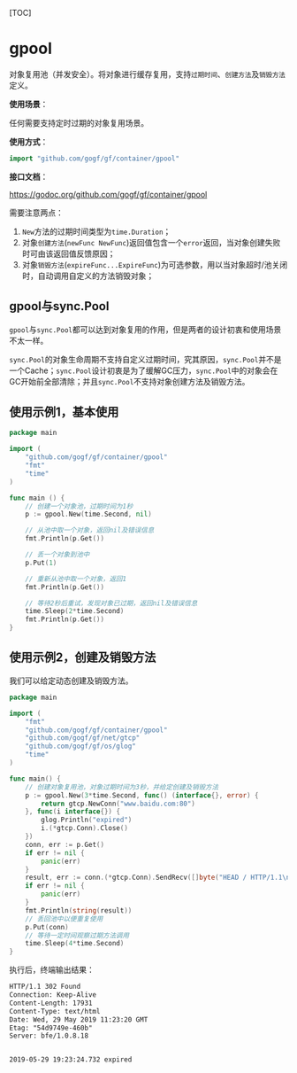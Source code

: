 [TOC]

# gpool

对象复用池（并发安全）。将对象进行缓存复用，支持`过期时间`、`创建方法`及`销毁方法`定义。


**使用场景**：

任何需要支持定时过期的对象复用场景。

**使用方式**：
```go
import "github.com/gogf/gf/container/gpool"
```

**接口文档**：

https://godoc.org/github.com/gogf/gf/container/gpool

需要注意两点：
1. `New`方法的过期时间类型为`time.Duration`；
1. 对象`创建方法`(`newFunc NewFunc`)返回值包含一个`error`返回，当对象创建失败时可由该返回值反馈原因；
1. 对象`销毁方法`(`expireFunc...ExpireFunc`)为可选参数，用以当对象超时/池关闭时，自动调用自定义的方法销毁对象；

## gpool与sync.Pool

`gpool`与`sync.Pool`都可以达到对象复用的作用，但是两者的设计初衷和使用场景不太一样。

`sync.Pool`的对象生命周期不支持自定义过期时间，究其原因，`sync.Pool`并不是一个Cache；`sync.Pool`设计初衷是为了缓解GC压力，`sync.Pool`中的对象会在GC开始前全部清除；并且`sync.Pool`不支持对象创建方法及销毁方法。

## 使用示例1，基本使用

```go
package main

import (
    "github.com/gogf/gf/container/gpool"
    "fmt"
    "time"
)

func main () {
    // 创建一个对象池，过期时间为1秒
    p := gpool.New(time.Second, nil)

    // 从池中取一个对象，返回nil及错误信息
    fmt.Println(p.Get())

    // 丢一个对象到池中
    p.Put(1)

    // 重新从池中取一个对象，返回1
    fmt.Println(p.Get())

    // 等待2秒后重试，发现对象已过期，返回nil及错误信息
    time.Sleep(2*time.Second)
    fmt.Println(p.Get())
}
```

## 使用示例2，创建及销毁方法

我们可以给定动态创建及销毁方法。

```go
package main

import (
	"fmt"
	"github.com/gogf/gf/container/gpool"
	"github.com/gogf/gf/net/gtcp"
	"github.com/gogf/gf/os/glog"
	"time"
)

func main() {
	// 创建对象复用池，对象过期时间为3秒，并给定创建及销毁方法
	p := gpool.New(3*time.Second, func() (interface{}, error) {
		return gtcp.NewConn("www.baidu.com:80")
	}, func(i interface{}) {
		glog.Println("expired")
		i.(*gtcp.Conn).Close()
	})
	conn, err := p.Get()
	if err != nil {
		panic(err)
	}
	result, err := conn.(*gtcp.Conn).SendRecv([]byte("HEAD / HTTP/1.1\n\n"), -1)
	if err != nil {
		panic(err)
	}
	fmt.Println(string(result))
	// 丢回池中以便重复使用
	p.Put(conn)
	// 等待一定时间观察过期方法调用
	time.Sleep(4*time.Second)
}
```
执行后，终端输出结果：
```html
HTTP/1.1 302 Found
Connection: Keep-Alive
Content-Length: 17931
Content-Type: text/html
Date: Wed, 29 May 2019 11:23:20 GMT
Etag: "54d9749e-460b"
Server: bfe/1.0.8.18


2019-05-29 19:23:24.732 expired
```




